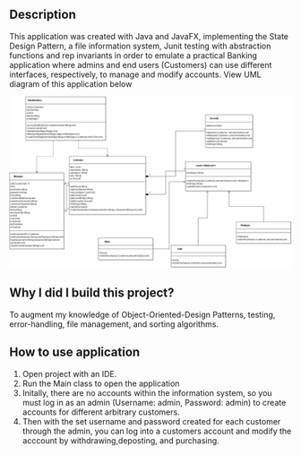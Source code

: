 ## Description
This application was created with Java and JavaFX, implementing the State Design Pattern, a file information system, Junit testing with abstraction functions and rep invariants
in order to emulate a practical Banking application where admins and end users (Customers) can use different interfaces, respectively, to manage and modify accounts. View UML diagram of this application below

<img src="https://github.com/Shaan-Hossain/Banking-Application/blob/master/UMLDiagram.png" width = "1000" >


## Why I did I build this project? 
To augment my knowledge of Object-Oriented-Design Patterns, testing, error-handling, file management, and sorting algorithms. 
## How to use application 
1. Open project with an IDE. 
2. Run the Main class to open the application 
3. Initally, there are no accounts within the information system, so you must log in as an admin (Username: admin, Password: admin) to create accounts for different arbitrary    customers. 
4. Then with the set username and password created for each customer through the admin, you can log into a customers account and modify the acccount by withdrawing,deposting, and purchasing.  

